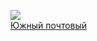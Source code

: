 ![](/books/prose_classic/Антуан%20де%20Сент-Экзюпери/Южный%20почтовый.jpg)  
[Южный почтовый](/books/prose_classic/Антуан%20де%20Сент-Экзюпери/Южный%20почтовый)